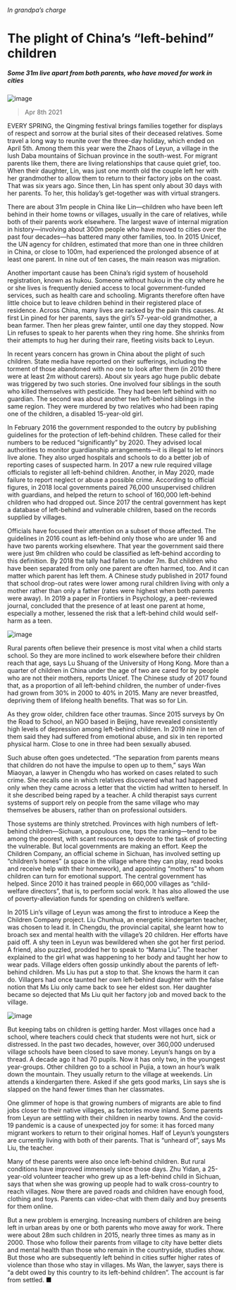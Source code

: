 ###### In grandpa’s charge
# The plight of China’s “left-behind” children 
##### Some 31m live apart from both parents, who have moved for work in cities 
![image](images/20210410_cnp002.jpg) 
> Apr 8th 2021 
EVERY SPRING, the Qingming festival brings families together for displays of respect and sorrow at the burial sites of their deceased relatives. Some travel a long way to reunite over the three-day holiday, which ended on April 5th. Among them this year were the Zhaos of Leyun, a village in the lush Daba mountains of Sichuan province in the south-west. For migrant parents like them, there are living relationships that cause quiet grief, too. When their daughter, Lin, was just one month old the couple left her with her grandmother to allow them to return to their factory jobs on the coast. That was six years ago. Since then, Lin has spent only about 30 days with her parents. To her, this holiday’s get-together was with virtual strangers.
There are about 31m people in China like Lin—children who have been left behind in their home towns or villages, usually in the care of relatives, while both of their parents work elsewhere. The largest wave of internal migration in history—involving about 300m people who have moved to cities over the past four decades—has battered many other families, too. In 2015 Unicef, the UN agency for children, estimated that more than one in three children in China, or close to 100m, had experienced the prolonged absence of at least one parent. In nine out of ten cases, the main reason was migration.

Another important cause has been China’s rigid system of household registration, known as hukou. Someone without hukou in the city where he or she lives is frequently denied access to local government-funded services, such as health care and schooling. Migrants therefore often have little choice but to leave children behind in their registered place of residence. Across China, many lives are racked by the pain this causes. At first Lin pined for her parents, says the girl’s 57-year-old grandmother, a bean farmer. Then her pleas grew fainter, until one day they stopped. Now Lin refuses to speak to her parents when they ring home. She shrinks from their attempts to hug her during their rare, fleeting visits back to Leyun.
In recent years concern has grown in China about the plight of such children. State media have reported on their sufferings, including the torment of those abandoned with no one to look after them (in 2010 there were at least 2m without carers). About six years ago huge public debate was triggered by two such stories. One involved four siblings in the south who killed themselves with pesticide. They had been left behind with no guardian. The second was about another two left-behind siblings in the same region. They were murdered by two relatives who had been raping one of the children, a disabled 15-year-old girl.
In February 2016 the government responded to the outcry by publishing guidelines for the protection of left-behind children. These called for their numbers to be reduced “significantly” by 2020. They advised local authorities to monitor guardianship arrangements—it is illegal to let minors live alone. They also urged hospitals and schools to do a better job of reporting cases of suspected harm. In 2017 a new rule required village officials to register all left-behind children. Another, in May 2020, made failure to report neglect or abuse a possible crime. According to official figures, in 2018 local governments paired 76,000 unsupervised children with guardians, and helped the return to school of 160,000 left-behind children who had dropped out. Since 2017 the central government has kept a database of left-behind and vulnerable children, based on the records supplied by villages.
Officials have focused their attention on a subset of those affected. The guidelines in 2016 count as left-behind only those who are under 16 and have two parents working elsewhere. That year the government said there were just 9m children who could be classified as left-behind according to this definition. By 2018 the tally had fallen to under 7m. But children who have been separated from only one parent are often harmed, too. And it can matter which parent has left them. A Chinese study published in 2017 found that school drop-out rates were lower among rural children living with only a mother rather than only a father (rates were highest when both parents were away). In 2019 a paper in Frontiers in Psychology, a peer-reviewed journal, concluded that the presence of at least one parent at home, especially a mother, lessened the risk that a left-behind child would self-harm as a teen.
![image](images/20210410_CNC424.png) 

Rural parents often believe their presence is most vital when a child starts school. So they are more inclined to work elsewhere before their children reach that age, says Lu Shuang of the University of Hong Kong. More than a quarter of children in China under the age of two are cared for by people who are not their mothers, reports Unicef. The Chinese study of 2017 found that, as a proportion of all left-behind children, the number of under-fives had grown from 30% in 2000 to 40% in 2015. Many are never breastfed, depriving them of lifelong health benefits. That was so for Lin.
As they grow older, children face other traumas. Since 2015 surveys by On the Road to School, an NGO based in Beijing, have revealed consistently high levels of depression among left-behind children. In 2019 nine in ten of them said they had suffered from emotional abuse, and six in ten reported physical harm. Close to one in three had been sexually abused.
Such abuse often goes undetected. “The separation from parents means that children do not have the impulse to open up to them,” says Wan Miaoyan, a lawyer in Chengdu who has worked on cases related to such crime. She recalls one in which relatives discovered what had happened only when they came across a letter that the victim had written to herself. In it she described being raped by a teacher. A child therapist says current systems of support rely on people from the same village who may themselves be abusers, rather than on professional outsiders.
Those systems are thinly stretched. Provinces with high numbers of left-behind children—Sichuan, a populous one, tops the ranking—tend to be among the poorest, with scant resources to devote to the task of protecting the vulnerable. But local governments are making an effort. Keep the Children Company, an official scheme in Sichuan, has involved setting up “children’s homes” (a space in the village where they can play, read books and receive help with their homework), and appointing “mothers” to whom children can turn for emotional support. The central government has helped. Since 2010 it has trained people in 660,000 villages as “child-welfare directors”, that is, to perform social work. It has also allowed the use of poverty-alleviation funds for spending on children’s welfare.
In 2015 Lin’s village of Leyun was among the first to introduce a Keep the Children Company project. Liu Chunhua, an energetic kindergarten teacher, was chosen to lead it. In Chengdu, the provincial capital, she learnt how to broach sex and mental health with the village’s 20 children. Her efforts have paid off. A shy teen in Leyun was bewildered when she got her first period. A friend, also puzzled, prodded her to speak to “Mama Liu”. The teacher explained to the girl what was happening to her body and taught her how to wear pads. Village elders often gossip unkindly about the parents of left-behind children. Ms Liu has put a stop to that. She knows the harm it can do. Villagers had once taunted her own left-behind daughter with the false notion that Ms Liu only came back to see her eldest son. Her daughter became so dejected that Ms Liu quit her factory job and moved back to the village.
![image](images/20210410_CNP001.jpg) 

But keeping tabs on children is getting harder. Most villages once had a school, where teachers could check that students were not hurt, sick or distressed. In the past two decades, however, over 360,000 underused village schools have been closed to save money. Leyun’s hangs on by a thread. A decade ago it had 70 pupils. Now it has only two, in the youngest year-groups. Other children go to a school in Pujia, a town an hour’s walk down the mountain. They usually return to the village at weekends. Lin attends a kindergarten there. Asked if she gets good marks, Lin says she is slapped on the hand fewer times than her classmates.
One glimmer of hope is that growing numbers of migrants are able to find jobs closer to their native villages, as factories move inland. Some parents from Leyun are settling with their children in nearby towns. And the covid-19 pandemic is a cause of unexpected joy for some: it has forced many migrant workers to return to their original homes. Half of Leyun’s youngsters are currently living with both of their parents. That is “unheard of”, says Ms Liu, the teacher.
Many of these parents were also once left-behind children. But rural conditions have improved immensely since those days. Zhu Yidan, a 25-year-old volunteer teacher who grew up as a left-behind child in Sichuan, says that when she was growing up people had to walk cross-country to reach villages. Now there are paved roads and children have enough food, clothing and toys. Parents can video-chat with them daily and buy presents for them online.
But a new problem is emerging. Increasing numbers of children are being left in urban areas by one or both parents who move away for work. There were about 28m such children in 2015, nearly three times as many as in 2000. Those who follow their parents from village to city have better diets and mental health than those who remain in the countryside, studies show. But those who are subsequently left behind in cities suffer higher rates of violence than those who stay in villages. Ms Wan, the lawyer, says there is “a debt owed by this country to its left-behind children”. The account is far from settled. ■
